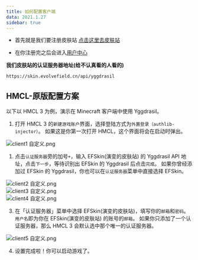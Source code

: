 ```yaml
---
title: 如何配置客户端
data: 2021.1.27
sidebar: true
---
```


-  首先就是我们要注册皮肤站 [点击这里去皮肤站](https:skin.evolvefield.cn/auth/register)

-  在你注册完之后会进入[用户中心](https:skin.evolvefield.cn/user)

**我们皮肤站的认证服务器地址(给不认真看的人看的)**

```
https://skin.evolvefield.cn/api/yggdrasil
```

## HMCL-原版配置方案
以下以 HMCL 3 为例，演示在 Minecraft 客户端中使用 Yggdrasil。

1.  打开 HMCL 3 的`新建游戏账户`界面，选择登陆方式为`外置登录（authlib-injector）`。 如果这是你第一次打开 HMCL，这个界面将会在启动时弹出。

![client1 _自定义_.png](https://i.loli.net/2021/01/27/8y6dlejsqT37Ahb.png)

1.  点击`认证服务器`旁的加号`+`，输入 EFSkin(演变的皮肤站) 的 Yggdrasil API 地址，点击`下一步`，等待识别出 EFSkin 的 Yggdrasil 后点击`完成`。 如果你曾经添加过 EFSkin 的 Yggdrasil，你也可以在`认证服务器`菜单中直接选择  EFSkin。

![client2 _自定义_.png](https://i.loli.net/2021/01/27/bvaQpqw8SWrkXts.png)  
![client3 _自定义_.png](https://i.loli.net/2021/01/27/1pmBLdJjlkXwifD.png)  
![client4 _自定义_.png](https://i.loli.net/2021/01/27/HJPfrjhaEMYx8gn.png)  

3.  在「认证服务器」菜单中选择 EFSkin(演变的皮肤站)，填写你的`邮箱`和`密码`。`用户名`即为你在 EFSkin(演变的皮肤站) 的账号的`邮箱`。 如果你只添加了一个认证服务器，那么 HMCL 3 会默认选中那个唯一的认证服务器。

![client5 _自定义_.png](https://i.loli.net/2021/01/27/H2eyvI9ZouX57qS.png)

4.  设置完成啦！你可以启动游戏了。